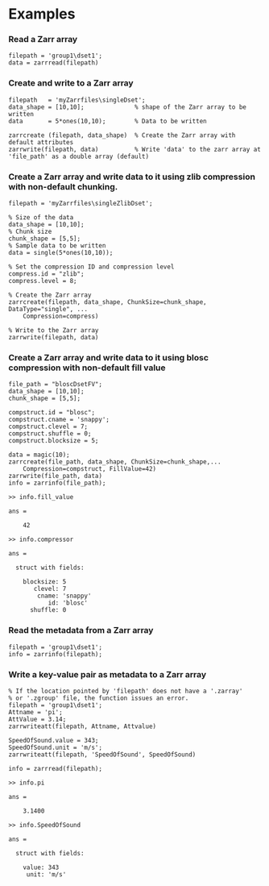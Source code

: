 # Examples

### Read a Zarr array
```
filepath = 'group1\dset1';
data = zarrread(filepath)
```

### Create and write to a Zarr array
```
filepath   = 'myZarrfiles\singleDset';
data_shape = [10,10];              % shape of the Zarr array to be written
data       = 5*ones(10,10);        % Data to be written

zarrcreate (filepath, data_shape)  % Create the Zarr array with default attributes
zarrwrite(filepath, data)          % Write 'data' to the zarr array at 'file_path' as a double array (default)
```

### Create a Zarr array and write data to it using zlib compression with non-default chunking.
```
filepath = 'myZarrfiles\singleZlibDset';

% Size of the data
data_shape = [10,10];
% Chunk size
chunk_shape = [5,5];
% Sample data to be written
data = single(5*ones(10,10));

% Set the compression ID and compression level
compress.id = "zlib";
compress.level = 8;

% Create the Zarr array
zarrcreate(filepath, data_shape, ChunkSize=chunk_shape, DataType="single", ...
	Compression=compress)
	
% Write to the Zarr array
zarrwrite(filepath, data)
```


### Create a Zarr array and write data to it using blosc compression with non-default fill value
```
file_path = "bloscDsetFV";
data_shape = [10,10];
chunk_shape = [5,5];

compstruct.id = "blosc";
compstruct.cname = 'snappy';
compstruct.clevel = 7;
compstruct.shuffle = 0;
compstruct.blocksize = 5;

data = magic(10);
zarrcreate(file_path, data_shape, ChunkSize=chunk_shape,...
    Compression=compstruct, FillValue=42)
zarrwrite(file_path, data)
info = zarrinfo(file_path);

>> info.fill_value

ans =

    42

>> info.compressor

ans = 

  struct with fields:

    blocksize: 5
       clevel: 7
        cname: 'snappy'
           id: 'blosc'
      shuffle: 0
```


### Read the metadata from a Zarr array
```
filepath = 'group1\dset1';
info = zarrinfo(filepath);
```


### Write a key-value pair as metadata to a Zarr array
```
% If the location pointed by 'filepath' does not have a '.zarray'
% or '.zgroup' file, the function issues an error.
filepath = 'group1\dset1'; 
Attname = 'pi';
AttValue = 3.14;
zarrwriteatt(filepath, Attname, Attvalue)

SpeedOfSound.value = 343;
SpeedOfSound.unit = 'm/s';
zarrwriteatt(filepath, 'SpeedOfSound', SpeedOfSound)

info = zarrread(filepath);

>> info.pi

ans =

    3.1400

>> info.SpeedOfSound

ans = 

  struct with fields:

    value: 343
     unit: 'm/s'
```
